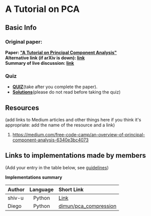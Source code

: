# A Tutorial on PCA

## Basic Info

### Original paper: 
**Paper: ["A Tutorial on Principal Component Analysis"](https://arxiv.org/pdf/1404.1100.pdf)**  
**Alternative link (if arXiv is down): [link](https://www.arxiv-vanity.com/papers/1404.1100/)**  
**Summary of live discussion: [link](discussion.md)**

### Quiz
- [**QUIZ**](https://www.surveymonkey.com/r/RV3SDRC)(take after you complete the paper). 
- [**Solutions**](https://github.com/papersdclub/a_tutorial_on_pca/blob/master/quiz_solutions.md)(please do not read before taking the quiz)

## Resources 
(add links to Medium articles and other things here if you think it's appropriate: add the name of the resource and a link)
1) https://medium.com/free-code-camp/an-overview-of-principal-component-analysis-6340e3bc4073

## Links to implementations made by members 
(Add your entry in the table below, see [guidelines](https://github.com/papersdclub/theclub/blob/master/implementation_guidelines.md))

**Implementations summary**

| Author          | Language      | Short Link  |
| -------------   |:-------------:| :---------- |
| shiv-u | Python | [Link](https://drive.google.com/open?id=1aczJpGDUOQvYxmtQnAXcYI0Cx1DG3a1f) |
| Diego | Python | [dimun/pca_compression](https://github.com/dimun/pca_compression) |
